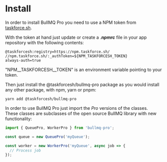 # Install

In order to install BullMQ Pro you need to use a NPM token from [taskforce.sh](https://taskforce.sh).&#x20;

With the token at hand just update or create a ._**npmrc**_ file in your app repository with the following contents:

```
@taskforcesh:registry=https://npm.taskforce.sh/
//npm.taskforce.sh/:_authToken=${NPM_TASKFORCESH_TOKEN}
always-auth=true
```

"NPM\_\_TASKFORCESH\_\_TOKEN" is an environment variable pointing to your token.

Then just install the @taskforcesh/bullmq-pro package as you would install any other package, with npm, yarn or pnpm:

```
yarn add @taskforcesh/bullmq-pro
```

In order to use BullMQ Pro just import the _Pro_ versions of the classes. These classes are subclasses of the open source BullMQ library with new functionality:

```typescript
import { QueuePro, WorkerPro } from 'bullmq-pro';

const queue = new QueuePro('myQueue');

const worker = new WorkerPro('myQueue', async job => {
  // Process job
});
```

